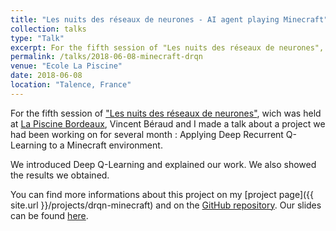 ```yaml
---
title: "Les nuits des réseaux de neurones - AI agent playing Minecraft"
collection: talks
type: "Talk"
excerpt: For the fifth session of "Les nuits des réseaux de neurones", Vincent Béraud and I made a talk about a project we had been working on for several month, applying Deep Recurrent Q-Learning to a Minecraft environment.
permalink: /talks/2018-06-08-minecraft-drqn
venue: "Ecole La Piscine"
date: 2018-06-08
location: "Talence, France"
---
```


For the fifth session of ["Les nuits des réseaux de neurones"](https://www.meetup.com/fr-FR/Les-nuits-des-reseaux-de-neurones/events/250810782/), wich was held at [La Piscine Bordeaux](https://www.lapiscine.pro/), Vincent Béraud and I made a talk about a project we had been working on for several month : Applying Deep Recurrent Q-Learning to a Minecraft environment.

We introduced Deep Q-Learning and explained our work. We also showed the results we obtained.

You can find more informations about this project on my [project page]({{ site.url }}/projects/drqn-minecraft) and on the [GitHub repository](https://github.com/vincentberaud/Minecraft-Reinforcement-Learning). 
Our slides can be found <a href="{{ site.url }}/files/Minecraft_DRQN.pdf"><i class="fas fa-file-pdf"></i> here</a>.